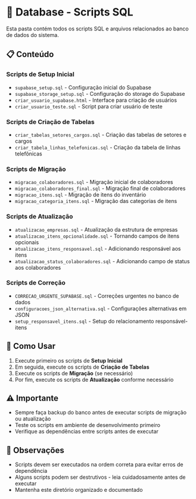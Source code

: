 # 📁 Database - Scripts SQL

Esta pasta contém todos os scripts SQL e arquivos relacionados ao banco de dados do sistema.

## 📋 Conteúdo

### Scripts de Setup Inicial
- `supabase_setup.sql` - Configuração inicial do Supabase
- `supabase_storage_setup.sql` - Configuração do storage do Supabase
- `criar_usuario_supabase.html` - Interface para criação de usuários
- `criar_usuario_teste.sql` - Script para criar usuário de teste

### Scripts de Criação de Tabelas
- `criar_tabelas_setores_cargos.sql` - Criação das tabelas de setores e cargos
- `criar_tabela_linhas_telefonicas.sql` - Criação da tabela de linhas telefônicas

### Scripts de Migração
- `migracao_colaboradores.sql` - Migração inicial de colaboradores
- `migracao_colaboradores_final.sql` - Migração final de colaboradores
- `migracao_itens.sql` - Migração de itens do inventário
- `migracao_categoria_itens.sql` - Migração das categorias de itens

### Scripts de Atualização
- `atualizacao_empresas.sql` - Atualização da estrutura de empresas
- `atualizacao_itens_opcionalidade.sql` - Tornando campos de itens opcionais
- `atualizacao_itens_responsavel.sql` - Adicionando responsável aos itens
- `atualizacao_status_colaboradores.sql` - Adicionando campo de status aos colaboradores

### Scripts de Correção
- `CORRECAO_URGENTE_SUPABASE.sql` - Correções urgentes no banco de dados
- `configuracoes_json_alternativa.sql` - Configurações alternativas em JSON
- `setup_responsavel_itens.sql` - Setup do relacionamento responsável-itens

## 🔧 Como Usar

1. Execute primeiro os scripts de **Setup Inicial**
2. Em seguida, execute os scripts de **Criação de Tabelas**
3. Execute os scripts de **Migração** (se necessário)
4. Por fim, execute os scripts de **Atualização** conforme necessário

## ⚠️ Importante

- Sempre faça backup do banco antes de executar scripts de migração ou atualização
- Teste os scripts em ambiente de desenvolvimento primeiro
- Verifique as dependências entre scripts antes de executar

## 📝 Observações

- Scripts devem ser executados na ordem correta para evitar erros de dependência
- Alguns scripts podem ser destrutivos - leia cuidadosamente antes de executar
- Mantenha este diretório organizado e documentado
